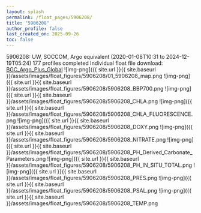 ```yaml
---
layout: splash
permalink: /float_pages/5906208/
title: "5906208"
author_profile: false
last_created_on: 2025-09-26
toc: false
---
```

 
5906208: UW, SOCCOM, Argo equivalent (2020-01-08T10:31 to 2024-12-19T05:24)
177 profiles completed
Individual float file download: [BGC_Argo_Plus_Global](https://ftp.soest.hawaii.edu/bgc_argo_plus/Individual_Floats/outliers_removed/5906208_Sprof_processed.nc)
![img-png]({{ site.url }}{{ site.baseurl }}/assets/images/float_figures/5906208/01_5906208_map.png
![img-png]({{ site.url }}{{ site.baseurl }}/assets/images/float_figures/5906208/5906208_BBP700.png
![img-png]({{ site.url }}{{ site.baseurl }}/assets/images/float_figures/5906208/5906208_CHLA.png
![img-png]({{ site.url }}{{ site.baseurl }}/assets/images/float_figures/5906208/5906208_CHLA_FLUORESCENCE.png
![img-png]({{ site.url }}{{ site.baseurl }}/assets/images/float_figures/5906208/5906208_DOXY.png
![img-png]({{ site.url }}{{ site.baseurl }}/assets/images/float_figures/5906208/5906208_NITRATE.png
![img-png]({{ site.url }}{{ site.baseurl }}/assets/images/float_figures/5906208/5906208_PH_Derived_Carbonate_Parameters.png
![img-png]({{ site.url }}{{ site.baseurl }}/assets/images/float_figures/5906208/5906208_PH_IN_SITU_TOTAL.png
![img-png]({{ site.url }}{{ site.baseurl }}/assets/images/float_figures/5906208/5906208_PRES.png
![img-png]({{ site.url }}{{ site.baseurl }}/assets/images/float_figures/5906208/5906208_PSAL.png
![img-png]({{ site.url }}{{ site.baseurl }}/assets/images/float_figures/5906208/5906208_TEMP.png

